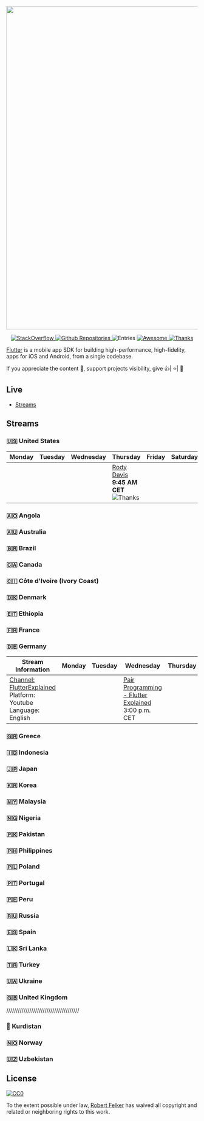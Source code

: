 [<img src="https://user-images.githubusercontent.com/1295961/45949308-cbb2f680-bffb-11e8-8054-28c35ed6d132.png" align="center" width="850">](https://flutter.dev/)

<p align="center">
  <a href="https://stackoverflow.com/questions/tagged/flutter?sort=votes">
    <img alt="StackOverflow" src="https://img.shields.io/badge/StackOverflow-16,410-orange.svg" />
  </a>
  <a href="https://github.com/search?q=flutter+language%3Adart&type=Repositories">
    <img alt="Github Repositories" src="https://img.shields.io/badge/Repos-101895-brightgreen.svg" />
  </a>
  <img alt="Entries" src="https://img.shields.io/badge/Items-342-lightgrey.svg" />
  <a href="https://github.com/sindresorhus/awesome">
    <img alt="Awesome" src="https://cdn.rawgit.com/sindresorhus/awesome/d7305f38d29fed78fa85652e3a63e154dd8e8829/media/badge.svg" />
  </a>
  <a href="https://saythanks.io/to/Solido" target="_blank">
    <img alt="Thanks" src="https://img.shields.io/badge/Say%20Thanks-!-1EAEDB.svg" />
  </a>
</p>


<a href="https://flutter.dev/">Flutter</a> is a mobile app SDK for building high-performance, high-fidelity, apps for iOS and Android, from a single codebase.

If you appreciate the content 📖, support projects visibility, give 👍| ⭐| 👏


## Live

- [Streams](#streams)

## Streams




### 🇺🇸 United States

| Monday          | Tuesday         | Wednesday       | Thursday        | Friday          | Saturday        | Sunday              
| --------------- | --------------- | --------------- | --------------- | --------------- | --------------- | ---------------
|        |        |        | [Rody Davis](https://www.youtube.com/channel/UCqc2elhr0N52GVsyNaWtLvA) **9:45 AM	CET** <img alt="Thanks" src="https://img.shields.io/badge/streaming-now-green.svg" />      |        |        |    
    

### 🇦🇴 Angola


### 🇦🇺 Australia


### 🇧🇷 Brazil


### 🇨🇦 Canada


### 🇨🇮 Côte d'Ivoire (Ivory Coast)


### 🇩🇰 Denmark


### 🇪🇹 Ethiopia


### 🇫🇷 France


### 🇩🇪 Germany

| Stream Information                                                                                          | Monday | Tuesday | Wednesday                                                                               | Thursday | Friday | Saturday                                                                            | Sunday |
| ----------------------------------------------------------------------------------------------------------- | ------ | ------- | --------------------------------------------------------------------------------------- | -------- | ------ | ----------------------------------------------------------------------------------- | ------ |
| [Channel: FlutterExplained](https://youtube/c/flutterexplained)<br/>Platform: Youtube<br/>Language: English |        |         | [Pair Programming - Flutter Explained](https://flutterexplained.live)<br/>3:00 p.m. CET |          |        | [Solo Programming / Just Chatting](https://flutterexplained.live)<br/>3:00 p.m. CET |        |

### 🇬🇷 Greece


### 🇮🇩 Indonesia


### 🇯🇵 Japan


### 🇰🇷 Korea


### 🇲🇾 Malaysia


### 🇳🇬 Nigeria


### 🇵🇰 Pakistan


### 🇵🇭 Philippines


### 🇵🇱 Poland


### 🇵🇹 Portugal


### 🇵🇪 Peru


### 🇷🇺 Russia


### 🇪🇸 Spain


### 🇱🇰 Sri Lanka


### 🇹🇷 Turkey


### 🇺🇦 Ukraine


### 🇬🇧 United Kingdom

//////////////////////////////////////

### 🏴 Kurdistan


### 🇳🇴 Norway


### 🇺🇿 Uzbekistan


## License

[![CC0](http://mirrors.creativecommons.org/presskit/buttons/88x31/svg/cc-zero.svg)](https://creativecommons.org/publicdomain/zero/1.0/)

To the extent possible under law, [Robert Felker](https://www.linkedin.com/in/robert-felker/) has waived all copyright and related or neighboring rights to this work.
